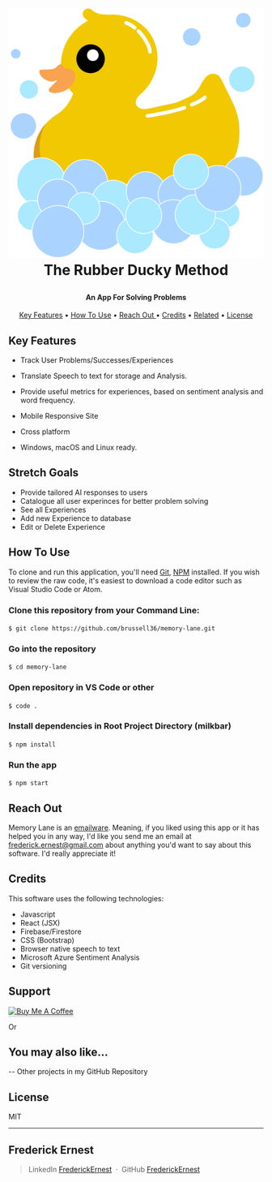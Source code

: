 <h1 align="center">
  <br>
	
![Image of Rubber](src/assets/rubberDuck.png)
<br>
The Rubber Ducky Method
</br>
</h1>

<h4 align="center">An App For Solving Problems</h4>

<p align="center">
  <a href="#key-features">Key Features</a> •
  <a href="#how-to-use">How To Use</a> •
  <a href="#reach-out"> Reach Out </a> •
  <a href="#credits">Credits</a> •
  <a href="#you-may-also-like">Related</a> •
  <a href="#license">License</a>
</p>

## Key Features

- Track User Problems/Successes/Experiences
- Translate Speech to text for storage and Analysis.
- Provide useful metrics for experiences, based on sentiment analysis and word frequency.
- Mobile Responsive Site

- Cross platform
- Windows, macOS and Linux ready.

## Stretch Goals

- Provide tailored AI responses to users
- Catalogue all user experinces for better problem solving 
- See all Experiences
- Add new Experience to database
- Edit or Delete Experience

## How To Use

To clone and run this application, you'll need [Git](https://git-scm.com), [NPM](https://www.npmjs.com/get-npm) installed. If you wish to review the raw code, it's easiest to download a code editor such as Visual Studio Code or Atom.

### Clone this repository from your Command Line:

`$ git clone https://github.com/brussell36/memory-lane.git`

### Go into the repository

`$ cd memory-lane`

### Open repository in VS Code or other

`$ code .`

### Install dependencies in Root Project Directory (milkbar)

`$ npm install`

### Run the app

`$ npm start`

## Reach Out

Memory Lane is an [emailware](https://en.wiktionary.org/wiki/emailware). Meaning, if you liked using this app or it has helped you in any way, I'd like you send me an email at <frederick.ernest@gmail.com> about anything you'd want to say about this software. I'd really appreciate it!

## Credits

This software uses the following technologies:

- Javascript
- React (JSX)
- Firebase/Firestore
- CSS (Bootstrap)
- Browser native speech to text
- Microsoft Azure Sentiment Analysis
- Git versioning

## Support

<a href="https://www.buymeacoffee.com/" target="_blank"><img src="https://www.buymeacoffee.com/assets/img/custom_images/purple_img.png" alt="Buy Me A Coffee" style="height: 41px !important;width: 174px !important;box-shadow: 0px 3px 2px 0px rgba(190, 190, 190, 0.5) !important;-webkit-box-shadow: 0px 3px 2px 0px rgba(190, 190, 190, 0.5) !important;" ></a>

<p>Or</p>


## You may also like...

-- Other projects in my GitHub Repository

## License

MIT

---
## Frederick Ernest
> LinkedIn [FrederickErnest](https://www.linkedin.com/in/frederick-ernest/) &nbsp;&middot;&nbsp;
> GitHub [FrederickErnest](https://github.com/fetonecontrol/) 